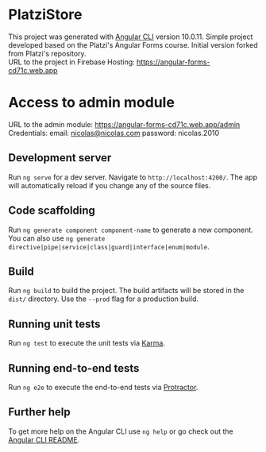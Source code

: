 # PlatziStore

This project was generated with [Angular CLI](https://github.com/angular/angular-cli) version 10.0.11.
Simple project developed based on the Platzi's Angular Forms course. Initial version forked from Platzi's repository.
</br>URL to the project in Firebase Hosting: https://angular-forms-cd71c.web.app

# Access to admin module
URL to the admin module: https://angular-forms-cd71c.web.app/admin
</br>Credentials:
email: nicolas@nicolas.com
password: nicolas.2010

## Development server

Run `ng serve` for a dev server. Navigate to `http://localhost:4200/`. The app will automatically reload if you change any of the source files.

## Code scaffolding

Run `ng generate component component-name` to generate a new component. You can also use `ng generate directive|pipe|service|class|guard|interface|enum|module`.

## Build

Run `ng build` to build the project. The build artifacts will be stored in the `dist/` directory. Use the `--prod` flag for a production build.

## Running unit tests

Run `ng test` to execute the unit tests via [Karma](https://karma-runner.github.io).

## Running end-to-end tests

Run `ng e2e` to execute the end-to-end tests via [Protractor](http://www.protractortest.org/).

## Further help

To get more help on the Angular CLI use `ng help` or go check out the [Angular CLI README](https://github.com/angular/angular-cli/blob/master/README.md).
